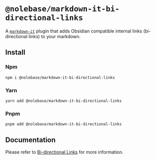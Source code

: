 # `@nolebase/markdown-it-bi-directional-links`

A [`markdown-it`](https://github.com/markdown-it/markdown-it) plugin that adds Obsidian compatible internal links (bi-directional links) to your markdown.

## Install

### Npm

```shell
npm i @nolebase/markdown-it-bi-directional-links
```

### Yarn

```shell
yarn add @nolebase/markdown-it-bi-directional-links
```

### Pnpm

```shell
pnpm add @nolebase/markdown-it-bi-directional-links
```

## Documentation

Please refer to [Bi-directional Links](https://nolebase-integrations.ayaka.io/pages/en/integrations/markdown-it-bi-directional-links/) for more information.
